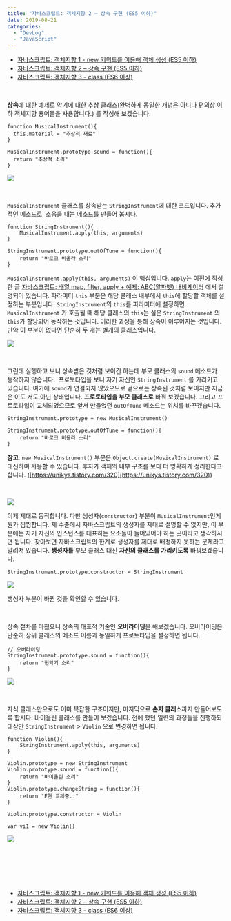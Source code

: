 ```yaml
---
title: "자바스크립트: 객체지향 2 – 상속 구현 (ES5 이하)"
date: 2019-08-21
categories: 
  - "DevLog"
  - "JavaScript"
---
```


- [자바스크립트: 객체지향 1 - new 키워드를 이용해 객체 생성 (ES5 이하)](http://yoonbumtae.com/?p=1334)
- [자바스크립트: 객체지향 2 – 상속 구현 (ES5 이하)](http://yoonbumtae.com/?p=1368)
- [자바스크립트: 객체지향 3 - class (ES6 이상)](http://yoonbumtae.com/?p=1387)

 

**상속**에 대한 예제로 악기에 대한 추상 클래스(완벽하게 동일한 개념은 아니나 편의상 이하 객체지향 용어들을 사용합니다.) 를 작성해 보겠습니다.

```
function MusicalInstrument(){
  this.material = "추상적 재료"
}

MusicalInstrument.prototype.sound = function(){
  return "추상적 소리"
}
```

![](./assets/img/wp-content/uploads/2019/08/스크린샷-2019-08-22-오전-1.07.16.png)

 

`MusicalInstrument` 클래스를 상속받는 `StringInstrument`에 대한 코드입니다. 추가적인 메소드로  소음을 내는 메소드를 만들어 봅시다.

```
function StringInstrument(){
    MusicalInstrument.apply(this, arguments)
}

StringInstrument.prototype.outOfTune = function(){
    return "바로크 비올라 소리"
}
```

`MusicalInstrument.apply(this, arguments)` 이 핵심입니다. `apply`는 이전에 작성한 글 [자바스크립트: 배열 map, filter, apply + 예제: ABC(알파벳) 내비게이터](http://yoonbumtae.com/?p=1323) 에서 설명되어 있습니다. 파라미터 `this` 부분은 해당 클래스 내부에서 `this`에 할당할 객체를 설정하는 부분입니다. `StringInstrument`의 `this`를 파라미터에 설정하면 `MusicalInstrument` 가 호출될 때 해당 클래스의 `this`는 실은 `StringInstrument` 의 `this`가 할당되어 동작하는 것입니다. 이러한 과정을 통해 상속이 이루어지는 것입니다. 만약 이 부분이 없다면 단순히 두 개는 별개의 클래스입니다.

![](./assets/img/wp-content/uploads/2019/08/스크린샷-2019-08-22-오전-1.50.30.png)

 

그런데 실행하고 보니 상속받은 것처럼 보이긴 하는데 부모 클래스의 `sound` 메소드가 동작하지 않습니다.  프로토타입을 보니 자기 자신인 `StringInstrument` 를 가리키고 있습니다. 여기에 `sound`가 연결되지 않았으므로 겉으로는 상속된 것처럼 보이지만 지금은 이도 저도 아닌 상태입니다. **프로토타입을 부모 클래스로** 바꿔 보겠습니다. 그리고 프로토타입이 교체되었으므로 앞서 만들었던 `outOfTune` 메소드는 위치를 바꾸겠습니다.

```
StringInstrument.prototype = new MusicalInstrument()

StringInstrument.prototype.outOfTune = function(){
    return "바로크 비올라 소리"
}
```

**참고**: `new MusicalInstrument()` 부분은 `Object.create(MusicalInstrument)` 로 대신하여 사용할 수 있습니다. 후자가 객체의 내부 구조를 보다 더 명확하게 정리한다고 합니다. ([https://unikys.tistory.com/320](https://unikys.tistory.com/320))

 

![](./assets/img/wp-content/uploads/2019/08/스크린샷-2019-08-22-오전-1.53.36.png)

이제 제대로 동작합니다. 다만 생성자(`constructor`) 부분이 `MusicalInstrument`인게 뭔가 찝찝합니다. 제 수준에서 자바스크립트의 생성자를 제대로 설명할 수 없지만, 이 부분에는 자기 자신의 인스턴스를 대표하는 요소들이 들어있어야 하는 곳이라고 생각하시면 됩니다. 찾아보면 자바스크립트의 한계로 생성자를 제대로 배정하지 못하는 문제라고 알려져 있습니다. **생성자를** 부모 클래스 대신 **자신의 클래스를 가리키도록** 바꿔보겠습니다.

```
StringInstrument.prototype.constructor = StringInstrument
```

![](./assets/img/wp-content/uploads/2019/08/스크린샷-2019-08-22-오전-1.59.57.png)

생성자 부분이 바뀐 것을 확인할 수 있습니다.

 

상속 절차를 마쳤으니 상속의 대표적 기술인 **오버라이딩**을 해보겠습니다. 오버라이딩은 단순히 상위 클래스의 메소드 이름과 동일하게 프로토타입을 설정하면 됩니다.

```
// 오버라이딩
StringInstrument.prototype.sound = function(){
    return "현악기 소리"
}
```

![](./assets/img/wp-content/uploads/2019/08/스크린샷-2019-08-22-오전-2.03.28.png)

 

자식 클래스만으로도 이미 복잡한 구조이지만, 마지막으로 **손자 클래스**까지 만들어보도록 합시다. 바이올린 클래스를 만들어 보겠습니다. 전에 했던 일련의 과정들을 진행하되 대상만 `StringInstrument` > `Violin` 으로 변경하면 됩니다.

```
function Violin(){
    StringInstrument.apply(this, arguments)
}

Violin.prototype = new StringInstrument
Violin.prototype.sound = function(){
    return "바이올린 소리"
}
Violin.prototype.changeString = function(){
    return "E현 교체중.."
}

Violin.prototype.constructor = Violin

var vi1 = new Violin()

```

![](./assets/img/wp-content/uploads/2019/08/스크린샷-2019-08-22-오전-2.11.25.png)

 

 

 

- [자바스크립트: 객체지향 1 - new 키워드를 이용해 객체 생성 (ES5 이하)](http://yoonbumtae.com/?p=1334)
- [자바스크립트: 객체지향 2 – 상속 구현 (ES5 이하)](http://yoonbumtae.com/?p=1368)
- [자바스크립트: 객체지향 3 - class (ES6 이상)](http://yoonbumtae.com/?p=1387)
